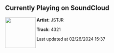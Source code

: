 ## Currently Playing on SoundCloud

[<img align="left" width="100" src="https://i1.sndcdn.com/artworks-TZyO4aF2mmzW4hpi-pnJWUA-t500x500.jpg">](https://soundcloud.com/jstjr/jstjr4321)

**Artist**: JSTJR 

**Track**: 4321

Last updated at 02/26/2024 15:37
